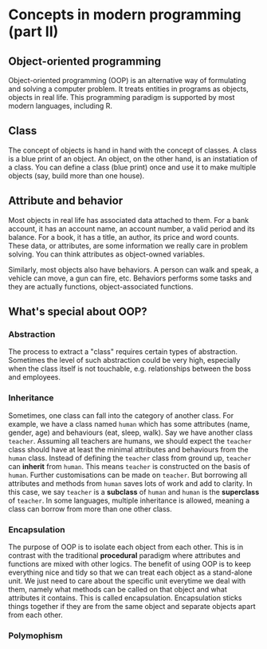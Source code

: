 <h1>Concepts in modern programming (part II)</h1>
<h2>Object-oriented programming</h2>
<p>Object-oriented programming (OOP) is an alternative way of formulating and solving a computer problem. It treats entities in programs as objects, objects in real life. This programming paradigm  is supported by most modern languages, including R.</p>

<h2>Class</h2>
<p>The concept of objects is hand in hand with the concept of classes. A class is a blue print of an object. An object, on the other hand, is an instatiation of a class. You can define a class (blue print) once and use it to make multiple objects (say, build more than one house).</p>

<h2>Attribute and behavior</h2>
<p>Most objects in real life has associated data attached to them. For a bank account, it has an account name, an account number, a valid period and its balance. For a book, it has a title, an author, its price and word counts. These data, or attributes, are some information we really care in problem solving. You can think attributes as object-owned variables.</p>
<p>Similarly, most objects also have behaviors. A person can walk and speak, a vehicle can move, a gun can fire, etc. Behaviors performs some tasks and they are actually functions, object-associated functions.</p>

<h2>What's special about OOP?</h2>
<h3>Abstraction</h3>
<p>The process to extract a "class" requires certain types of abstraction. Sometimes the level of such abstraction could be very high, especially when the class itself is not touchable, e.g. relationships between the boss and employees.</p>
<h3>Inheritance</h3>
<p>Sometimes, one class can fall into the category of another class. For example, we have a class named <code>human</code> which has some attributes (name, gender, age) and behaviours (eat, sleep, walk). Say we have another class <code>teacher</code>. Assuming all teachers are humans, we should expect the <code>teacher</code> class should have at least the minimal attributes and behaviours from the <code>human</code> class. Instead of defining the <code>teacher</code> class from ground up, <code>teacher</code> can <b>inherit</b> from <code>human</code>. This means <code>teacher</code> is constructed on the basis of <code>human</code>. Further customisations can be made on <code>teacher</code>. But borrowing all attributes and methods from <code>human</code> saves lots of work and add to clarity. In this case, we say <code>teacher</code> is a <b>subclass</b> of <code>human</code> and <code>human</code> is the <b>superclass</b> of <code>teacher</code>. In some languages, multiple inheritance is allowed, meaning a class can borrow from more than one other class.
<h3>Encapsulation</h3>
<p>The purpose of OOP is to isolate each object from each other. This is in contrast with the traditional <b>procedural</b> paradigm where attributes and functions are mixed with other logics. The benefit of using OOP is to keep everything nice and tidy so that we can treat each object as a stand-alone unit. We just need to care about the specific unit everytime we deal with them, namely what methods can be called on that object and what attributes it contains. This is called encapsulation. Encapsulation sticks things together if they are from the same object and separate objects apart from each other.</p>
<h3>Polymophism</h3>
<p></p>

